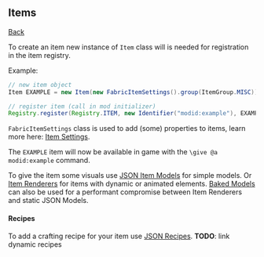 ## Items
[Back](../fabric.md)

To create an item new instance of `Item` class will is needed for registration in the item registry.

Example:
```java
// new item object
Item EXAMPLE = new Item(new FabricItemSettings().group(ItemGroup.MISC));

// register item (call in mod initializer)
Registry.register(Registry.ITEM, new Identifier("modid:example"), EXAMPLE);
```

`FabricItemSettings` class is used to add (some) properties to items, learn more here: [Item Settings](settings.md).

The `EXAMPLE` item will now be available in game with the `\give @a modid:example` command.

To give the item some visuals use [JSON Item Models](../../json/item.md) for simple models. Or [Item Renderers](../dynamic/item.md) for items with dynamic or animated elements. [Baked Models](../rendering/models/models.md) can also be used for a performant compromise between Item Renderers and static JSON Models.

#### Recipes
To add a crafting recipe for your item use [JSON Recipes](../../json/recipe.md).
**TODO**: link dynamic recipes
